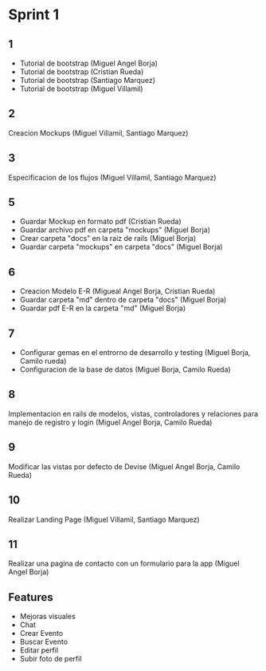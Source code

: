 # Sprint 1

## 1

* Tutorial de bootstrap (Miguel Angel Borja)
* Tutorial de bootstrap (Cristian Rueda)
* Tutorial de bootstrap (Santiago Marquez)
* Tutorial de bootstrap (Miguel Villamil)

## 2

Creacion Mockups (Miguel Villamil, Santiago Marquez)

## 3

Especificacion de los flujos (Miguel Villamil, Santiago Marquez)

## 5

* Guardar Mockup en formato pdf (Cristian Rueda)
* Guardar archivo pdf en carpeta "mockups" (Miguel Borja)
* Crear carpeta "docs" en la raiz de rails (Miguel Borja)
* Guardar carpeta "mockups" en carpeta "docs" (Miguel Borja)

## 6

* Creacion Modelo E-R (Migueal Angel Borja, Cristian Rueda)
* Guardar carpeta "md" dentro de carpeta "docs" (Miguel Borja)
* Guardar pdf E-R en la carpeta "md" (Miguel Borja)


## 7

* Configurar gemas en el entrorno de desarrollo y testing (Miguel Borja, Camilo rueda)
* Configuracion de la base de datos (Miguel Borja, Camilo Rueda)

## 8

Implementacion en rails de modelos, vistas, controladores y relaciones para manejo de registro y login (Miguel Angel Borja, Camilo Rueda)

## 9
Modificar las vistas por defecto de Devise (Miguel Angel Borja, Camilo Rueda)

## 10
Realizar Landing Page (Miguel Villamil, Santiago Marquez)

## 11
Realizar una pagina de contacto con un formulario para la app (Miguel Angel Borja)

## Features

* Mejoras visuales
* Chat
* Crear Evento
* Buscar Evento
* Editar perfil
* Subir foto de perfil
